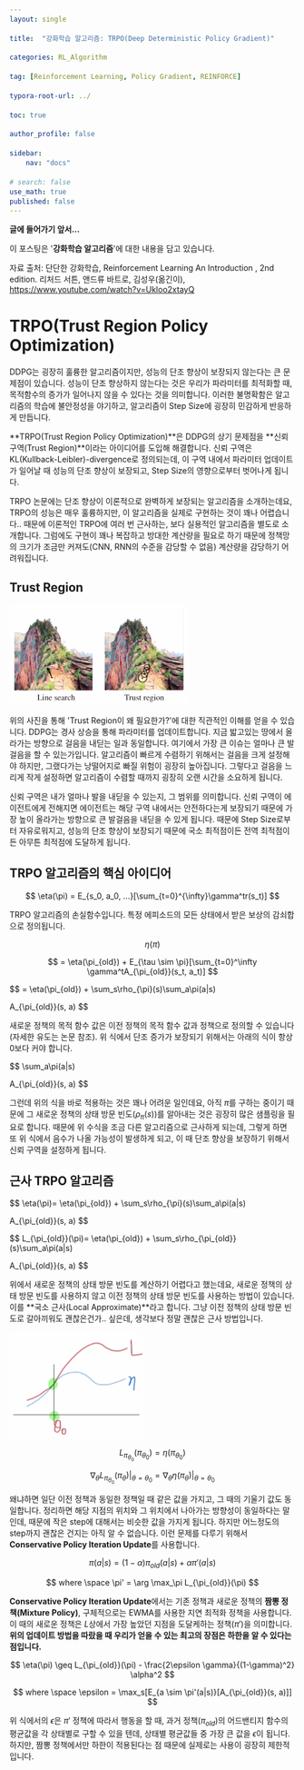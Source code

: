 ```yaml
---
layout: single

title:  "강화학습 알고리즘: TRPO(Deep Deterministic Policy Gradient)"

categories: RL_Algorithm

tag: [Reinforcement Learning, Policy Gradient, REINFORCE]

typora-root-url: ../

toc: true

author_profile: false

sidebar:
    nav: "docs"

# search: false
use_math: true
published: false
---
```




**글에 들어가기 앞서...**

이 포스팅은 '**강화학습 알고리즘**'에 대한 내용을 담고 있습니다.



자료 출처: 단단한 강화학습, Reinforcement Learning An Introduction , 2nd edition. 리처드 서튼, 앤드류 바트로, 김성우(옮긴이), <https://www.youtube.com/watch?v=Ukloo2xtayQ>









# TRPO(Trust Region Policy Optimization)

DDPG는 굉장히 훌륭한 알고리즘이지만, 성능의 단조 향상이 보장되지 않는다는 큰 문제점이 있습니다. 성능이 단조 향상하지 않는다는 것은 우리가 파라미터를 최적화할 때, 목적함수의 증가가 일어나지 않을 수 있다는 것을 의미합니다. 이러한 불명확함은 알고리즘의 학습에 불안정성을 야기하고, 알고리즘이 Step Size에 굉장히 민감하게 반응하게 만듭니다.

**TRPO(Trust Region Policy Optimization)**은 DDPG의 상기 문제점을 **신뢰 구역(Trust Region)**이라는 아이디어를 도입해 해결합니다. 신뢰 구역은 KL(Kullback-Leibler)-divergence로 정의되는데, 이 구역 내에서 파라미터 업데이트가 일어날 때 성능의 단조 향상이 보장되고, Step Size의 영향으로부터 벗어나게 됩니다.

TRPO 논문에는 단조 향상이 이론적으로 완벽하게 보장되는 알고리즘을 소개하는데요, TRPO의 성능은 매우 훌륭하지만, 이 알고리즘을 실제로 구현하는 것이 꽤나 어렵습니다.. 때문에 이론적인 TRPO에 여러 번 근사하는, 보다 실용적인 알고리즘을 별도로 소개합니다. 그럼에도 구현이 꽤나 복잡하고 방대한 계산량을 필요로 하기 때문에 정책망의 크기가 조금만 커져도(CNN, RNN의 수준을 감당할 수 없음) 계산량을 감당하기 어려워집니다.







## Trust Region

<img src="/images/2025-01-20-Reinforcement_Algorithm_TRPO/image-20250120145843849.png" alt="image-20250120145843849" style="zoom:50%;" />

위의 사진을 통해 'Trust Region이 왜 필요한가?'에 대한 직관적인 이해를 얻을 수 있습니다. DDPG는 경사 상승을 통해 파라미터를 업데이트합니다. 지금 밟고있는 땅에서 올라가는 방향으로 걸음을 내딛는 일과 동일합니다. 여기에서 가장 큰 이슈는 얼마나 큰 발걸음을 할 수 있는가입니다. 알고리즘이 빠르게 수렴하기 위해서는 걸음을 크게 설정해야 하지만, 그랬다가는 낭떨어지로 빠질 위험이 굉장히 높아집니다. 그렇다고 걸음을 느리게 작게 설정하면 알고리즘이 수렴할 때까지 굉장히 오랜 시간을 소요하게 됩니다.

신뢰 구역은 내가 얼마나 발을 내딛을 수 있는지, 그 범위를 의미합니다. 신뢰 구역이 에이전트에게 전해지면 에이전트는 해당 구역 내에서는 안전하다는게 보장되기 때문에 가장 높이 올라가는 방향으로 큰 발걸음을 내딛을 수 있게 됩니다. 때문에 Step Size로부터 자유로워지고, 성능의 단조 향상이 보장되기 때문에 국소 최적점이든 전역 최적점이든 아무튼 최적점에 도달하게 됩니다.







## TRPO 알고리즘의 핵심 아이디어

$$
\eta(\pi) = E_{s_0, a_0, ...}[\sum_{t=0}^{\infty}\gamma^tr(s_t)]
$$



TRPO 알고리즘의 손실함수입니다. 특정 에피소드의 모든 상태에서 받은 보상의 감쇠합으로 정의됩니다. 


$$
\eta(\pi)
$$

$$
= \eta(\pi_{old}) + E_{\tau \sim \pi}[\sum_{t=0}^\infty \gamma^tA_{\pi_{old}}(s_t, a_t)]
$$

$$
= \eta(\pi_{old}) + \sum_s\rho_{\pi}(s)\sum_a\pi(a|s)

A_{\pi_{old}}(s, a)
$$



새로운 정책의 목적 함수 값은 이전 정책의 목적 함수 값과 정책으로 정의할 수 있습니다(자세한 유도는 논문 참조). 위 식에서 단조 증가가 보장되기 위해서는 아래의 식이 항상 0보다 커야 합니다.


$$
\sum_a\pi(a|s)

A_{\pi_{old}}(s, a)
$$


그런데 위의 식을 바로 적용하는 것은 꽤나 어려운 일인데요, 아직 $\pi$를 구하는 중이기 때문에 그 새로운 정책의 상태 방문 빈도($\rho_{\pi}(s)$)를 알아내는 것은 굉장히 많은 샘플링을 필요로 합니다. 때문에 위 수식을 조금 다른 알고리즘으로 근사하게 되는데, 그렇게 하면 또 위 식에서 음수가 나올 가능성이 발생하게 되고, 이 때 단조 향상을 보장하기 위해서 신뢰 구역을 설정하게 됩니다.







## 근사 TRPO 알고리즘


$$
\eta(\pi)= \eta(\pi_{old}) + \sum_s\rho_{\pi}(s)\sum_a\pi(a|s)

A_{\pi_{old}}(s, a)
$$

$$
L_{\pi_{old}}(\pi)= \eta(\pi_{old}) + \sum_s\rho_{\pi_{old}}(s)\sum_a\pi(a|s)

A_{\pi_{old}}(s, a)
$$



위에서 새로운 정책의 상태 방문 빈도를 계산하기 어렵다고 했는데요, 새로운 정책의 상태 방문 빈도를 사용하지 않고 이전 정책의 상태 방문 빈도를 사용하는 방법이 있습니다. 이를 **국소 근사(Local Approximate)**라고 합니다. 그냥 이전 정책의 상태 방문 빈도로 갈아끼워도 괜찮은건가.. 싶은데, 생각보다 정말 괜찮은 근사 방법입니다.



<img src="/images/2025-01-20-Reinforcement_Algorithm_TRPO/image-20250121110759340.png" alt="image-20250121110759340" style="zoom:40%;" />


$$
L_{\pi_{\theta_0}}(\pi_{\theta_0}) = \eta(\pi_{\theta_0})
$$

$$
\nabla_\theta L_{\pi_{\theta_0}} (\pi_{\theta}) |_{\theta = \theta_0} = \nabla_\theta\eta(\pi_{\theta})|_{\theta = \theta_0}
$$



왜냐하면 일단 이전 정책과 동일한 정책일 때 같은 값을 가지고, 그 때의 기울기 값도 동일합니다. 정리하면 해당 지점의 위치와 그 위치에서 나아가는 방향성이 동일하다는 말인데, 때문에 작은 step에 대해서는 비슷한 값을 가지게 됩니다. 하지만 어느정도의 step까지 괜찮은 건지는 아직 알 수 없습니다. 이런 문제를 다루기 위해서 **Conservative Policy Iteration Update**를 사용합니다.


$$
\pi(a|s) = (1-\alpha)\pi_{old}(a|s) + \alpha\pi'(a|s)
$$

$$
where \space \pi' = \arg \max_\pi L_{\pi_{old}}(\pi)
$$



**Conservative Policy Iteration Update**에서는 기존 정책과 새로운 정책의 **짬뽕 정책(Mixture Policy)**, 구체적으로는 EWMA를 사용한 지연 최적화 정책을 사용합니다. 이 때의 새로운 정책은 $L$상에서 가장 높았던 지점을 도달케하는 정책($\pi'$)을 의미합니다. **위의 업데이트 방법을 따랐을 때 우리가 얻을 수 있는 최고의 장점은 하한을 알 수 있다는 점입니다.**


$$
\eta(\pi) \geq L_{\pi_{old}}(\pi) - \frac{2\epsilon \gamma}{(1-\gamma)^2} \alpha^2
$$

$$
where \space \epsilon = \max_s[E_{a \sim \pi'(a|s)}[A_{\pi_{old}}(s, a)]]
$$

위 식에서의 $\epsilon$은 $\pi'$ 정책에 따라서 행동을 할 때, 과거 정책($\pi_{old}$)의 어드밴티지 함수의 평균값을 각 상태별로 구할 수 있을 텐데, 상태별 평균값들 중 가장 큰 값을 $\epsilon$이 됩니다. 하지만, 짬뽕 정책에서만 하한이 적용된다는 점 때문에 실제로는 사용이 굉장히 제한적입니다.





